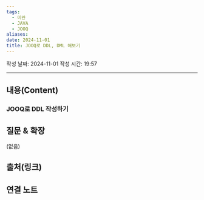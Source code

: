 ```yaml
---
tags:
  - 미완
  - JAVA
  - JOOQ
aliases: 
date: 2024-11-01
title: JOOQ로 DDL, DML 해보기
---
```

작성 날짜: 2024-11-01
작성 시간: 19:57


----
## 내용(Content)

### JOOQ로 DDL 작성하기



## 질문 & 확장

(없음)

## 출처(링크)


## 연결 노트










